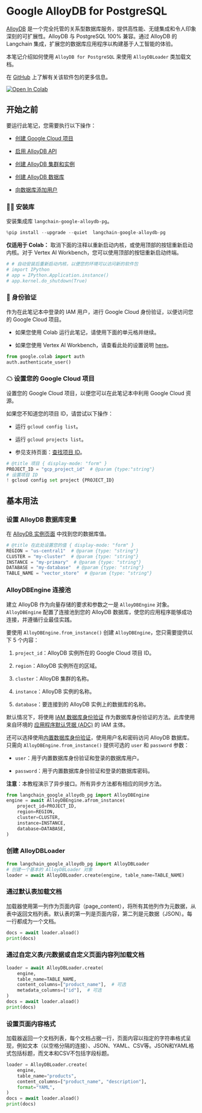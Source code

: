 # Google AlloyDB for PostgreSQL

[AlloyDB](https://cloud.google.com/alloydb) 是一个完全托管的关系型数据库服务，提供高性能、无缝集成和令人印象深刻的可扩展性。AlloyDB 与 PostgreSQL 100% 兼容。通过 AlloyDB 的 Langchain 集成，扩展您的数据库应用程序以构建基于人工智能的体验。

本笔记介绍如何使用 `AlloyDB for PostgreSQL` 来使用 `AlloyDBLoader` 类加载文档。

在 [GitHub](https://github.com/googleapis/langchain-google-alloydb-pg-python/) 上了解有关该软件包的更多信息。

[![Open In Colab](https://colab.research.google.com/assets/colab-badge.svg)](https://colab.research.google.com/github/googleapis/langchain-google-alloydb-pg-python/blob/main/docs/document_loader.ipynb)

## 开始之前

要运行此笔记，您需要执行以下操作：

- [创建 Google Cloud 项目](https://developers.google.com/workspace/guides/create-project)

- [启用 AlloyDB API](https://console.cloud.google.com/flows/enableapi?apiid=alloydb.googleapis.com)

- [创建 AlloyDB 集群和实例](https://cloud.google.com/alloydb/docs/cluster-create)

- [创建 AlloyDB 数据库](https://cloud.google.com/alloydb/docs/quickstart/create-and-connect)

- [向数据库添加用户](https://cloud.google.com/alloydb/docs/database-users/about)

### 🦜🔗 安装库

安装集成库 `langchain-google-alloydb-pg`。

```python
%pip install --upgrade --quiet  langchain-google-alloydb-pg
```

**仅适用于 Colab：** 取消下面的注释以重新启动内核，或使用顶部的按钮重新启动内核。对于 Vertex AI Workbench，您可以使用顶部的按钮重新启动终端。

```python
# # 自动安装后重新启动内核，以便您的环境可以访问新的软件包
# import IPython
# app = IPython.Application.instance()
# app.kernel.do_shutdown(True)
```

### 🔐 身份验证

作为在此笔记本中登录的 IAM 用户，进行 Google Cloud 身份验证，以便访问您的 Google Cloud 项目。

- 如果您使用 Colab 运行此笔记，请使用下面的单元格并继续。

- 如果您使用 Vertex AI Workbench，请查看此处的设置说明 [here](https://github.com/GoogleCloudPlatform/generative-ai/tree/main/setup-env)。

```python
from google.colab import auth
auth.authenticate_user()
```

### ☁ 设置您的 Google Cloud 项目

设置您的 Google Cloud 项目，以便您可以在此笔记本中利用 Google Cloud 资源。

如果您不知道您的项目 ID，请尝试以下操作：

- 运行 `gcloud config list`。

- 运行 `gcloud projects list`。

- 参见支持页面：[查找项目 ID](https://support.google.com/googleapi/answer/7014113)。

```python
# @title 项目 { display-mode: "form" }
PROJECT_ID = "gcp_project_id"  # @param {type:"string"}
# 设置项目 ID
! gcloud config set project {PROJECT_ID}
```

## 基本用法

### 设置 AlloyDB 数据库变量

在 [AlloyDB 实例页面](https://console.cloud.google.com/alloydb/clusters) 中找到您的数据库值。

```python
# @title 在此处设置您的值 { display-mode: "form" }
REGION = "us-central1"  # @param {type: "string"}
CLUSTER = "my-cluster"  # @param {type: "string"}
INSTANCE = "my-primary"  # @param {type: "string"}
DATABASE = "my-database"  # @param {type: "string"}
TABLE_NAME = "vector_store"  # @param {type: "string"}
```

### AlloyDBEngine 连接池

建立 AlloyDB 作为向量存储的要求和参数之一是 `AlloyDBEngine` 对象。`AlloyDBEngine` 配置了连接池到您的 AlloyDB 数据库，使您的应用程序能够成功连接，并遵循行业最佳实践。

要使用 `AlloyDBEngine.from_instance()` 创建 `AlloyDBEngine`，您只需要提供以下 5 个内容：

1. `project_id`：AlloyDB 实例所在的 Google Cloud 项目 ID。

2. `region`：AlloyDB 实例所在的区域。

3. `cluster`：AlloyDB 集群的名称。

4. `instance`：AlloyDB 实例的名称。

5. `database`：要连接到的 AlloyDB 实例上的数据库的名称。

默认情况下，将使用 [IAM 数据库身份验证](https://cloud.google.com/alloydb/docs/connect-iam) 作为数据库身份验证的方法。此库使用来自环境的 [应用程序默认凭据 (ADC)](https://cloud.google.com/docs/authentication/application-default-credentials) 的 IAM 主体。

还可以选择使用[内置数据库身份验证](https://cloud.google.com/alloydb/docs/database-users/about)，使用用户名和密码访问 AlloyDB 数据库。只需向 `AlloyDBEngine.from_instance()` 提供可选的 `user` 和 `password` 参数：

- `user`：用于内置数据库身份验证和登录的数据库用户。

* `password`：用于内置数据库身份验证和登录的数据库密码。

**注意**：本教程演示了异步接口。所有异步方法都有相应的同步方法。

```python
from langchain_google_alloydb_pg import AlloyDBEngine
engine = await AlloyDBEngine.afrom_instance(
    project_id=PROJECT_ID,
    region=REGION,
    cluster=CLUSTER,
    instance=INSTANCE,
    database=DATABASE,
)
```

### 创建 AlloyDBLoader

```python
from langchain_google_alloydb_pg import AlloyDBLoader
# 创建一个基本的 AlloyDBLoader 对象
loader = await AlloyDBLoader.create(engine, table_name=TABLE_NAME)
```

### 通过默认表加载文档

加载器使用第一列作为页面内容（page_content），将所有其他列作为元数据，从表中返回文档列表。默认表的第一列是页面内容，第二列是元数据（JSON）。每一行都成为一个文档。

```python
docs = await loader.aload()
print(docs)
```

### 通过自定义表/元数据或自定义页面内容列加载文档

```python
loader = await AlloyDBLoader.create(
    engine,
    table_name=TABLE_NAME,
    content_columns=["product_name"],  # 可选
    metadata_columns=["id"],  # 可选
)
docs = await loader.aload()
print(docs)
```

### 设置页面内容格式

加载器返回一个文档列表，每个文档占据一行，页面内容以指定的字符串格式呈现，例如文本（以空格分隔的连接）、JSON、YAML、CSV等。JSON和YAML格式包括标题，而文本和CSV不包括字段标题。

```python
loader = AlloyDBLoader.create(
    engine,
    table_name="products",
    content_columns=["product_name", "description"],
    format="YAML",
)
docs = await loader.aload()
print(docs)
```